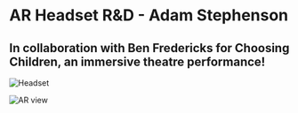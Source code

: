 # AR Headset R&D - Adam Stephenson
## In collaboration with Ben Fredericks for Choosing Children, an immersive theatre performance!

![Headset](https://user-images.githubusercontent.com/33556576/223178299-0814afc4-1b9d-4872-8eeb-9cbfd044f0df.jpg)

![AR view](https://user-images.githubusercontent.com/33556576/223178512-5b35d17d-b8d7-45d8-bcfb-fcd1670ace65.jpg)
